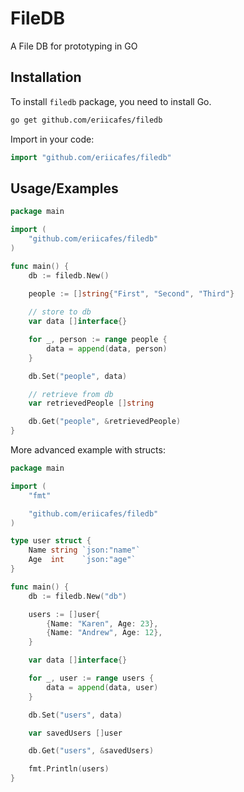 
# FileDB

A File DB for prototyping in GO


## Installation

To install `filedb` package, you need to install Go.

```bash
go get github.com/eriicafes/filedb
```

Import in your code:
```go
import "github.com/eriicafes/filedb"
```
    
## Usage/Examples

```go
package main

import (
	"github.com/eriicafes/filedb"
)

func main() {
	db := filedb.New()
    
	people := []string{"First", "Second", "Third"}

	// store to db
	var data []interface{}

	for _, person := range people {
		data = append(data, person)
	}

	db.Set("people", data)

	// retrieve from db
	var retrievedPeople []string

	db.Get("people", &retrievedPeople)
}
```

More advanced example with structs:

```go
package main

import (
	"fmt"

	"github.com/eriicafes/filedb"
)

type user struct {
	Name string `json:"name"`
	Age  int    `json:"age"`
}

func main() {
	db := filedb.New("db")

	users := []user{
		{Name: "Karen", Age: 23},
		{Name: "Andrew", Age: 12},
	}

	var data []interface{}

	for _, user := range users {
		data = append(data, user)
	}

	db.Set("users", data)

	var savedUsers []user

	db.Get("users", &savedUsers)

	fmt.Println(users)
}
```
